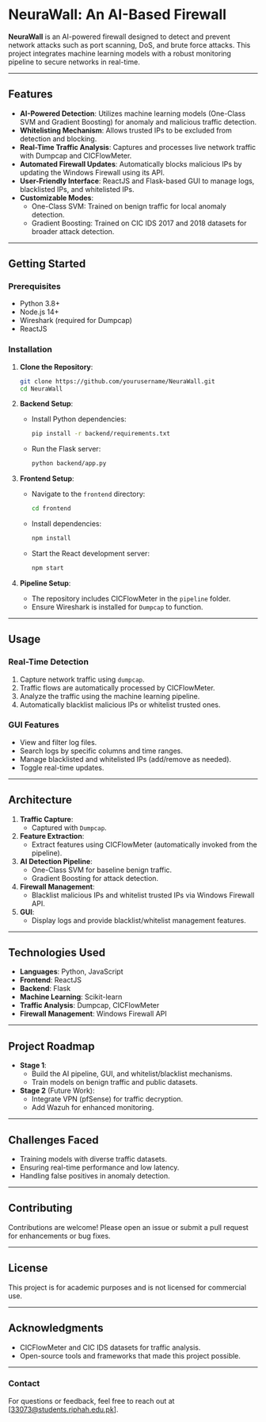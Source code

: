 
# NeuraWall: An AI-Based Firewall

**NeuraWall** is an AI-powered firewall designed to detect and prevent network attacks such as port scanning, DoS, and brute force attacks. This project integrates machine learning models with a robust monitoring pipeline to secure networks in real-time.

---

## **Features**

- **AI-Powered Detection**: Utilizes machine learning models (One-Class SVM and Gradient Boosting) for anomaly and malicious traffic detection.
- **Whitelisting Mechanism**: Allows trusted IPs to be excluded from detection and blocking.
- **Real-Time Traffic Analysis**: Captures and processes live network traffic with Dumpcap and CICFlowMeter.
- **Automated Firewall Updates**: Automatically blocks malicious IPs by updating the Windows Firewall using its API.
- **User-Friendly Interface**: ReactJS and Flask-based GUI to manage logs, blacklisted IPs, and whitelisted IPs.
- **Customizable Modes**:
  - One-Class SVM: Trained on benign traffic for local anomaly detection.
  - Gradient Boosting: Trained on CIC IDS 2017 and 2018 datasets for broader attack detection.

---

## **Getting Started**

### **Prerequisites**
- Python 3.8+
- Node.js 14+
- Wireshark (required for Dumpcap)
- ReactJS

### **Installation**

1. **Clone the Repository**:
   ```bash
   git clone https://github.com/yourusername/NeuraWall.git
   cd NeuraWall
   ```

2. **Backend Setup**:
   - Install Python dependencies:
     ```bash
     pip install -r backend/requirements.txt
     ```
   - Run the Flask server:
     ```bash
     python backend/app.py
     ```

3. **Frontend Setup**:
   - Navigate to the `frontend` directory:
     ```bash
     cd frontend
     ```
   - Install dependencies:
     ```bash
     npm install
     ```
   - Start the React development server:
     ```bash
     npm start
     ```

4. **Pipeline Setup**:
   - The repository includes CICFlowMeter in the `pipeline` folder.
   - Ensure Wireshark is installed for `Dumpcap` to function.

---

## **Usage**

### **Real-Time Detection**
1. Capture network traffic using `dumpcap`.
2. Traffic flows are automatically processed by CICFlowMeter.
3. Analyze the traffic using the machine learning pipeline.
4. Automatically blacklist malicious IPs or whitelist trusted ones.

### **GUI Features**
- View and filter log files.
- Search logs by specific columns and time ranges.
- Manage blacklisted and whitelisted IPs (add/remove as needed).
- Toggle real-time updates.

---

## **Architecture**

1. **Traffic Capture**:
   - Captured with `Dumpcap`.
2. **Feature Extraction**:
   - Extract features using CICFlowMeter (automatically invoked from the pipeline).
3. **AI Detection Pipeline**:
   - One-Class SVM for baseline benign traffic.
   - Gradient Boosting for attack detection.
4. **Firewall Management**:
   - Blacklist malicious IPs and whitelist trusted IPs via Windows Firewall API.
5. **GUI**:
   - Display logs and provide blacklist/whitelist management features.

---

## **Technologies Used**

- **Languages**: Python, JavaScript
- **Frontend**: ReactJS
- **Backend**: Flask
- **Machine Learning**: Scikit-learn
- **Traffic Analysis**: Dumpcap, CICFlowMeter
- **Firewall Management**: Windows Firewall API

---

## **Project Roadmap**

- **Stage 1**:
  - Build the AI pipeline, GUI, and whitelist/blacklist mechanisms.
  - Train models on benign traffic and public datasets.
- **Stage 2** (Future Work):
  - Integrate VPN (pfSense) for traffic decryption.
  - Add Wazuh for enhanced monitoring.

---

## **Challenges Faced**

- Training models with diverse traffic datasets.
- Ensuring real-time performance and low latency.
- Handling false positives in anomaly detection.

---

## **Contributing**

Contributions are welcome! Please open an issue or submit a pull request for enhancements or bug fixes.

---

## **License**

This project is for academic purposes and is not licensed for commercial use.

---

## **Acknowledgments**

- CICFlowMeter and CIC IDS datasets for traffic analysis.
- Open-source tools and frameworks that made this project possible.

---

### **Contact**

For questions or feedback, feel free to reach out at [33073@students.riphah.edu.pk].
